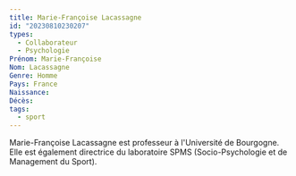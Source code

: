 ```yaml
---
title: Marie-Françoise Lacassagne 
id: "20230810230207"
types:
  - Collaborateur
  - Psychologie
Prénom: Marie-Françoise
Nom: Lacassagne
Genre: Homme
Pays: France
Naissance: 
Décès: 
tags:
  - sport
---
```


Marie-Françoise Lacassagne est professeur à l'Université de Bourgogne. Elle est également directrice du laboratoire SPMS (Socio-Psychologie et de Management du Sport).   
